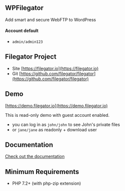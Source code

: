 ## WPFilegator
Add smart and secure WebFTP to WordPress

#### Account default
- `admin/admin123`

## Filegator Project
- Site [https://filegator.io](https://filegator.io)
- Git [https://github.com/filegator/filegator](https://github.com/filegator/filegator)

## Demo
[https://demo.filegator.io](https://demo.filegator.io)

This is read-only demo with guest account enabled.
- you can log in as `john/john` to see John's private files
- or `jane/jane` as readonly + download user

## Documentation
[Check out the documentation](https://docs.filegator.io/)

## Minimum Requirements
- PHP 7.2+ (with php-zip extension)
